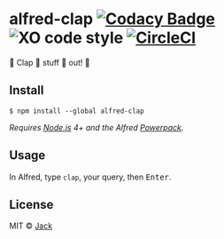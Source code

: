 # alfred-clap [![Codacy Badge](https://api.codacy.com/project/badge/Grade/5113b616b39a4d848be92757905b3b81)](https://www.codacy.com/app/jacc/alfred-clap?utm_source=github.com&utm_medium=referral&utm_content=jacc/alfred-clap&utm_campaign=badger) ![XO code style](https://img.shields.io/badge/code_style-XO-5ed9c7.svg) [![CircleCI](https://circleci.com/gh/jacc/alfred-clap/tree/master.svg?style=svg)](https://circleci.com/gh/jacc/alfred-clap/tree/master)

👏 Clap 👏 stuff 👏 out! 👏


## Install

```
$ npm install --global alfred-clap
```

*Requires [Node.js](https://nodejs.org) 4+ and the Alfred [Powerpack](https://www.alfredapp.com/powerpack/).*


## Usage

In Alfred, type `clap`, your query, then <kbd>Enter</kbd>.


## License

MIT © [Jack](http://jack.ga)
